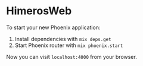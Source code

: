 # HimerosWeb

To start your new Phoenix application:

1. Install dependencies with `mix deps.get`
2. Start Phoenix router with `mix phoenix.start`

Now you can visit `localhost:4000` from your browser.
